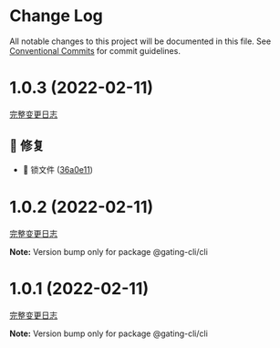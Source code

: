 # Change Log

All notable changes to this project will be documented in this file.
See [Conventional Commits](https://conventionalcommits.org) for commit guidelines.

<a name="1.0.3"></a>

# 1.0.3 (2022-02-11)
[完整变更日志](https://github.com/compare/v1.0.2...v1.0.3)

## 🐞 修复

* 🐛 锁文件 ([36a0e11](https://github.com/GATING/gating-cli/commit/36a0e11))


<a name="1.0.2"></a>

# 1.0.2 (2022-02-11)
[完整变更日志](https://github.com/compare/v1.0.1...v1.0.2)

**Note:** Version bump only for package @gating-cli/cli





<a name="1.0.1"></a>

# 1.0.1 (2022-02-11)
[完整变更日志](https://github.com/compare/v1.0.0...v1.0.1)

**Note:** Version bump only for package @gating-cli/cli
